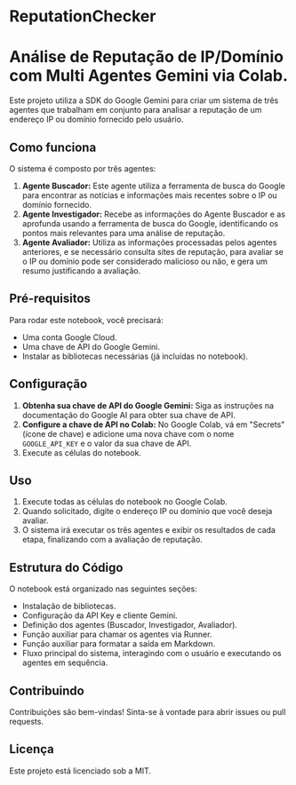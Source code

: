 # ReputationChecker
# Análise de Reputação de IP/Domínio com Multi Agentes Gemini via Colab.

Este projeto utiliza a SDK do Google Gemini para criar um sistema de três agentes que trabalham em conjunto para analisar a reputação de um endereço IP ou domínio fornecido pelo usuário.

## Como funciona

O sistema é composto por três agentes:

1.  **Agente Buscador:** Este agente utiliza a ferramenta de busca do Google para encontrar as notícias e informações mais recentes sobre o IP ou domínio fornecido.
2.  **Agente Investigador:** Recebe as informações do Agente Buscador e as aprofunda usando a ferramenta de busca do Google, identificando os pontos mais relevantes para uma análise de reputação.
3.  **Agente Avaliador:** Utiliza as informações processadas pelos agentes anteriores, e se necessário consulta sites de reputação, para avaliar se o IP ou domínio pode ser considerado malicioso ou não, e gera um resumo justificando a avaliação.

## Pré-requisitos

Para rodar este notebook, você precisará:

*   Uma conta Google Cloud.
*   Uma chave de API do Google Gemini.
*   Instalar as bibliotecas necessárias (já incluídas no notebook).

## Configuração

1.  **Obtenha sua chave de API do Google Gemini:** Siga as instruções na documentação do Google AI para obter sua chave de API.
2.  **Configure a chave de API no Colab:** No Google Colab, vá em "Secrets" (ícone de chave) e adicione uma nova chave com o nome `GOOGLE_API_KEY` e o valor da sua chave de API.
3.  Execute as células do notebook.

## Uso

1.  Execute todas as células do notebook no Google Colab.
2.  Quando solicitado, digite o endereço IP ou domínio que você deseja avaliar.
3.  O sistema irá executar os três agentes e exibir os resultados de cada etapa, finalizando com a avaliação de reputação.

## Estrutura do Código

O notebook está organizado nas seguintes seções:

*   Instalação de bibliotecas.
*   Configuração da API Key e cliente Gemini.
*   Definição dos agentes (Buscador, Investigador, Avaliador).
*   Função auxiliar para chamar os agentes via Runner.
*   Função auxiliar para formatar a saída em Markdown.
*   Fluxo principal do sistema, interagindo com o usuário e executando os agentes em sequência.

## Contribuindo

Contribuições são bem-vindas! Sinta-se à vontade para abrir issues ou pull requests.

## Licença

Este projeto está licenciado sob a MIT.
